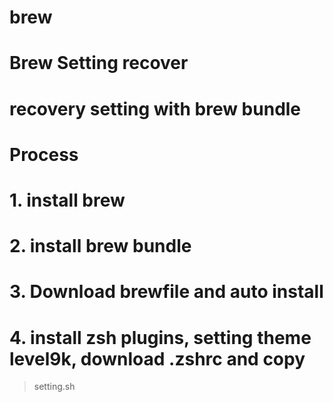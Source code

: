 # brew
# Brew Setting recover
# recovery setting with brew bundle
# Process
# 1. install brew
# 2. install brew bundle
# 3. Download brewfile and auto install
# 4. install zsh plugins, setting theme level9k, download .zshrc and copy

> setting.sh
